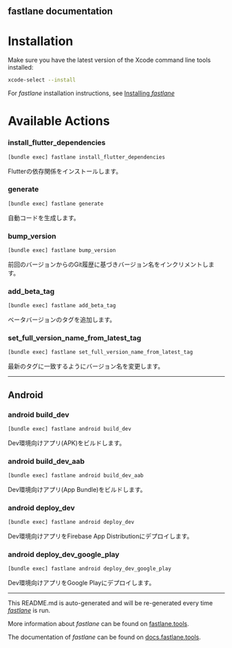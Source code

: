 fastlane documentation
----

# Installation

Make sure you have the latest version of the Xcode command line tools installed:

```sh
xcode-select --install
```

For _fastlane_ installation instructions, see [Installing _fastlane_](https://docs.fastlane.tools/#installing-fastlane)

# Available Actions

### install_flutter_dependencies

```sh
[bundle exec] fastlane install_flutter_dependencies
```

Flutterの依存関係をインストールします。

### generate

```sh
[bundle exec] fastlane generate
```

自動コードを生成します。

### bump_version

```sh
[bundle exec] fastlane bump_version
```

前回のバージョンからのGit履歴に基づきバージョン名をインクリメントします。

### add_beta_tag

```sh
[bundle exec] fastlane add_beta_tag
```

ベータバージョンのタグを追加します。

### set_full_version_name_from_latest_tag

```sh
[bundle exec] fastlane set_full_version_name_from_latest_tag
```

最新のタグに一致するようにバージョン名を変更します。

----


## Android

### android build_dev

```sh
[bundle exec] fastlane android build_dev
```

Dev環境向けアプリ(APK)をビルドします。

### android build_dev_aab

```sh
[bundle exec] fastlane android build_dev_aab
```

Dev環境向けアプリ(App Bundle)をビルドします。

### android deploy_dev

```sh
[bundle exec] fastlane android deploy_dev
```

Dev環境向けアプリをFirebase App Distributionにデプロイします。

### android deploy_dev_google_play

```sh
[bundle exec] fastlane android deploy_dev_google_play
```

Dev環境向けアプリをGoogle Playにデプロイします。

----

This README.md is auto-generated and will be re-generated every time [_fastlane_](https://fastlane.tools) is run.

More information about _fastlane_ can be found on [fastlane.tools](https://fastlane.tools).

The documentation of _fastlane_ can be found on [docs.fastlane.tools](https://docs.fastlane.tools).
